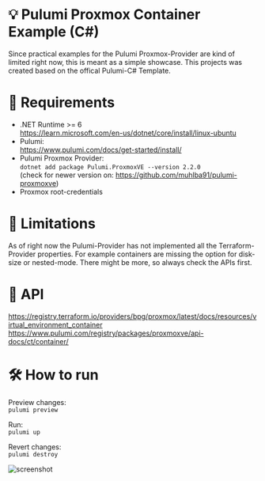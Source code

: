 # 💡  Pulumi Proxmox Container Example (C#)
Since practical examples for the Pulumi Proxmox-Provider are kind of limited right now, this is meant as a simple showcase. This projects was created based on the offical Pulumi-C# Template. 
  
# 📃 Requirements
- .NET Runtime >= 6  
https://learn.microsoft.com/en-us/dotnet/core/install/linux-ubuntu 
- Pulumi:  
https://www.pulumi.com/docs/get-started/install/
- Pulumi Proxmox Provider:  
```dotnet add package Pulumi.ProxmoxVE --version 2.2.0```  
(check for newer version on: https://github.com/muhlba91/pulumi-proxmoxve)
- Proxmox root-credentials

# 🚫 Limitations
As of right now the Pulumi-Provider has not implemented all the Terraform-Provider properties.
For example containers are missing the option for disk-size or nested-mode.
There might be more, so always check the APIs first.

# 📖 API
https://registry.terraform.io/providers/bpg/proxmox/latest/docs/resources/virtual_environment_container
https://www.pulumi.com/registry/packages/proxmoxve/api-docs/ct/container/

# 🛠 How to run 
Preview changes:  
```pulumi preview```
  
Run:  
```pulumi up```
  
Revert changes:  
```pulumi destroy```

![screenshot](pulumi.png?raw=true)